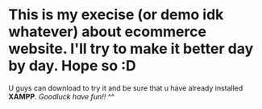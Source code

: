 # This is my execise (or demo idk whatever) about ecommerce website. I'll try to make it better day by day. Hope so :D
U guys can download to try it and be sure that u have already installed **XAMPP**.
*Goodluck have fun!!* ^^
